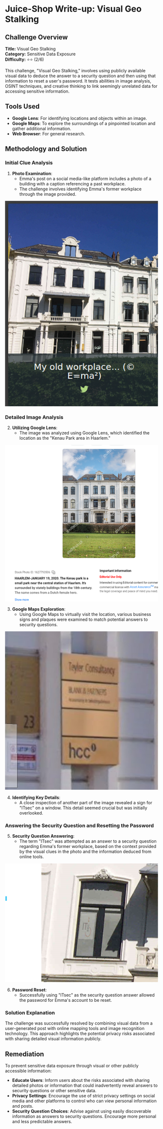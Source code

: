 # Juice-Shop Write-up: Visual Geo Stalking

## Challenge Overview

**Title:** Visual Geo Stalking\
**Category:** Sensitive Data Exposure\
**Difficulty:** ⭐⭐ (2/6)

This challenge, "Visual Geo Stalking," involves using publicly available visual data to deduce the answer to a security question and then using that information to reset a user's password. It tests abilities in image analysis, OSINT techniques, and creative thinking to link seemingly unrelated data for accessing sensitive information.

## Tools Used

- **Google Lens**: For identifying locations and objects within an image.
- **Google Maps**: To explore the surroundings of a pinpointed location and gather additional information.
- **Web Browser**: For general research.

## Methodology and Solution

### Initial Clue Analysis

1. **Photo Examination**:
   - Emma's post on a social media-like platform includes a photo of a building with a caption referencing a past workplace.
   - The challenge involves identifying Emma's former workplace through the image provided.

![post](../assets/difficulty2/visual_geostaking_1.png)

### Detailed Image Analysis

2. **Utilizing Google Lens**:
   - The image was analyzed using Google Lens, which identified the location as the "Kenau Park area in Haarlem."

![lens](../assets/difficulty2/visual_geostaking_2.png)

3. **Google Maps Exploration**:
   - Using Google Maps to virtually visit the location, various business signs and plaques were examined to match potential answers to security questions.

![signs](../assets/difficulty2/visual_geostaking_3.png)

4. **Identifying Key Details**:
   - A close inspection of another part of the image revealed a sign for "ITsec" on a window. This detail seemed crucial but was initially overlooked.

### Answering the Security Question and Resetting the Password

5. **Security Question Answering**:
   - The term "ITsec" was attempted as an answer to a security question regarding Emma's former workplace, based on the context provided by the visual clues in the photo and the information deduced from online tools.

![itsec](../assets/difficulty2/visual_geostaking_4.png)

6. **Password Reset**:
   - Successfully using "ITsec" as the security question answer allowed the password for Emma's account to be reset.

### Solution Explanation

The challenge was successfully resolved by combining visual data from a user-generated post with online mapping tools and image recognition technology. This approach highlights the potential privacy risks associated with sharing detailed visual information publicly.

## Remediation

To prevent sensitive data exposure through visual or other publicly accessible information:

- **Educate Users**: Inform users about the risks associated with sharing detailed photos or information that could inadvertently reveal answers to security questions or other sensitive data.
- **Privacy Settings**: Encourage the use of strict privacy settings on social media and other platforms to control who can view personal information and posts.
- **Security Question Choices**: Advise against using easily discoverable information as answers to security questions. Encourage more personal and less predictable answers.


